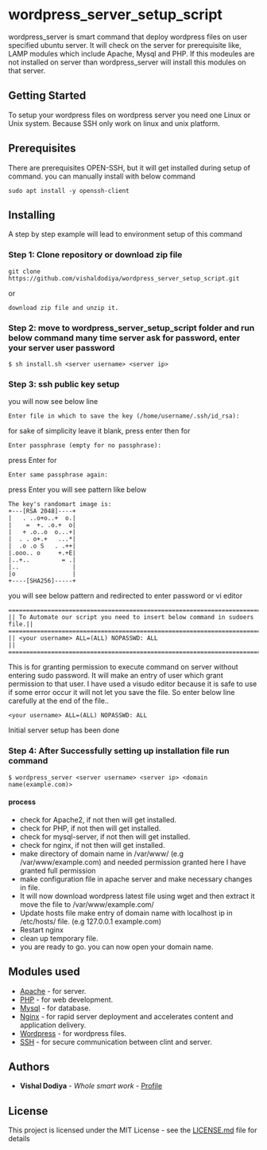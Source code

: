 # wordpress_server_setup_script

wordpress_server is smart command that deploy wordpress files on user specified ubuntu server. It will check on the server for prerequisite like, LAMP modules which include Apache, Mysql and PHP. If this modeules are not installed on server than wordpress_server will install this modules on that server.

## Getting Started

To setup your wordpress files on wordpress server you need one Linux or Unix system. Because SSH only work on linux and unix platform.

## Prerequisites

There are prerequisites OPEN-SSH, but it will get installed during setup of command.
you can manually install with below command
```
sudo apt install -y openssh-client
```

## Installing

A step by step example will lead to environment setup of this command

### Step 1: Clone repository or download zip file

```
git clone https://github.com/vishaldodiya/wordpress_server_setup_script.git
```
or

```
download zip file and unzip it.
```

### Step 2: move to wordpress_server_setup_script folder and run below command many time server ask for password, enter your server user password 

```
$ sh install.sh <server username> <server ip>
```
### Step 3: ssh public key setup


you will now see below line
```
Enter file in which to save the key (/home/username/.ssh/id_rsa): 
```
for sake of simplicity leave it blank, press enter
then for
```
Enter passphrase (empty for no passphrase): 
```
press Enter
for
```
Enter same passphrase again: 
```
press Enter
you will see pattern like below
```
The key's randomart image is:
+---[RSA 2048]----+
|   . ..o+o..+  o.|
|    =  +. .o.+  o|
|   + .o..o  o...+|
|  . . o+.+   ...*|
|  .o .o S   . .++|
|.ooo.. o     +.+E|
|..+..         = .|
|..               |
|o                |
+----[SHA256]-----+
```
you will see below pattern and redirected to enter password or vi editor
```
============================================================================
|| To Automate our script you need to insert below command in sudoers file.||
============================================================================
|| <your username> ALL=(ALL) NOPASSWD: ALL                                ||
============================================================================
```
This is for granting permission to execute command on server without entering sudo password. It will make an entry of user which grant permission to that user. I have used a visudo editor because it is safe to use if some error occur it will not let you save the file. So enter below line carefully at the end of the file..
```
<your username> ALL=(ALL) NOPASSWD: ALL  
```
Initial server setup has been done

### Step 4: After Successfully setting up installation file run command

```
$ wordpress_server <server username> <server ip> <domain name(example.com)>
```
#### process

* check for Apache2, if not then will get installed.
* check for PHP, if not then will get installed.
* check for mysql-server, if not then will get installed.
* check for nginx, if not then will get installed.
* make directory of domain name in /var/www/ (e.g /var/www/example.com) and needed permission granted here I have granted full permission
* make configuration file in apache server and make necessary changes in file.
* It will now download wordpress latest file using wget and then extract it move the file to /var/www/example.com/
* Update hosts file make entry of domain name with localhost ip in /etc/hosts/ file. (e.g 127.0.0.1     example.com)
* Restart nginx
* clean up temporary file.
* you are ready to go. you can now open your domain name.

## Modules used

* [Apache](https://www.apache.org/) - for server.
* [PHP](https://www.php.net/) - for web development.
* [Mysql](http://www.mysql.com/) - for database.
* [Nginx](https://www.nginx.com/) - for rapid server deployment and accelerates content and application delivery.
* [Wordpress](https://wordpress.com/) - for wordpress files.
* [SSH](https://www.ssh.com/) - for secure communication between clint and server.

## Authors

* **Vishal Dodiya** - *Whole smart work* - [Profile](https://github.com/vishaldodiya)

## License

This project is licensed under the MIT License - see the [LICENSE.md](https://github.com/vishaldodiya/wordpress_server_setup_script/blob/master/LICENSE) file for details

